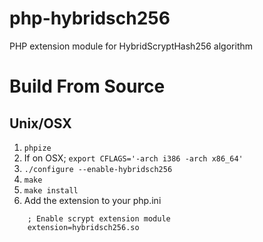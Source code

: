 php-hybridsch256
================

PHP extension module for HybridScryptHash256 algorithm


Build From Source
=================

Unix/OSX
--------

1. `phpize`
2. If on OSX; `export CFLAGS='-arch i386 -arch x86_64'`
3. `./configure --enable-hybridsch256`
4. `make`
5. `make install`
6. Add the extension to your php.ini

````
    ; Enable scrypt extension module
    extension=hybridsch256.so
````
